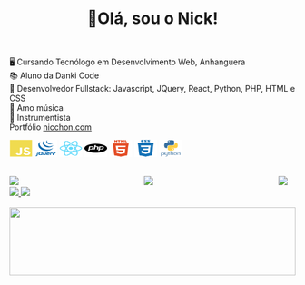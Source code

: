 <h1 align = "center">👋Olá, sou o Nick!</h1>
<br>

🖥️ Cursando Tecnólogo em Desenvolvimento Web, Anhanguera <br>
📚 Aluno da Danki Code <br>
🌱 Desenvolvedor Fullstack: Javascript, JQuery, React, Python, PHP, HTML e CSS <br>
🎵 Amo música <br>
🎸 Instrumentista <br>
Portfólio <a target="_blank" href="https://nicchon.com/">nicchon.com</a>
<br>

<div>
    <img align="center" alt="Js" height="30" width="40" src="https://raw.githubusercontent.com/devicons/devicon/master/icons/javascript/javascript-plain.svg">
    <img align="center" alt="JQuery" height="30" width="40" src="https://raw.githubusercontent.com/devicons/devicon/master/icons/jquery/jquery-plain-wordmark.svg">
    <img align="center" alt="React" height="30" width="40" src="https://raw.githubusercontent.com/devicons/devicon/master/icons/react/react-original.svg">
    <img align="center" alt="PHP" height="30" width="40" src="https://raw.githubusercontent.com/devicons/devicon/master/icons/php/php-plain.svg">
    <img align="center" alt="HTML" height="30" width="40" src="https://raw.githubusercontent.com/devicons/devicon/master/icons/html5/html5-plain-wordmark.svg">
    <img align="center" alt="CSS" height="30" width="40" src="https://raw.githubusercontent.com/devicons/devicon/master/icons/css3/css3-plain-wordmark.svg">
    <img align="center" alt="Python" height="30" width="40" src="https://raw.githubusercontent.com/devicons/devicon/master/icons/python/python-original-wordmark.svg">
    <br>
</div>

<br>
<img src="https://camo.githubusercontent.com/82291b0fe831bfc6781e07fc5090cbd0a8b912bb8b8d4fec0696c881834f81ac/68747470733a2f2f70726f626f742e6d656469612f394575424971676170492e676966" width="100%" height="1">

<img align="left"  width="47%"  src="https://github-readme-stats.vercel.app/api?username=nicchonsanchez&show_icons=true&theme=midnight-purple" />
<img align="left" width="47%" src="https://github-readme-stats.vercel.app/api/top-langs/?username=nicchonsanchez&layout=compact&theme=great-gatsby" />
<div> 
    <a href="https://www.instagram.com/nicchon.sanchez/" target="_blank">
        <img src="https://img.shields.io/badge/-Instagram-blue?style=for-the-badge&logo=instagram&logoColor=white" target="_blank">
    </a>
    <a href="https://wa.me/5531989116860/" target="_blank">
        <img src="https://img.shields.io/badge/-Whatsapp-darkgreen?style=for-the-badge&logo=whatsapp&logoColor=white" target="_blank">
    </a>
    <a href="mailto:contato@nicchon.com" target="_blank">
        <img src="https://img.shields.io/badge/-Email-%23333?style=for-the-badge&logo=Mail.Ru&logoColor=white" target="_blank">
    </a>
</div>
<br>
<img src="https://camo.githubusercontent.com/dab392b684423e8a0b0b27b9c57cce1b031f54487903b5a98097bcbf166ea741/68747470733a2f2f6d656469612e67697068792e636f6d2f6d656469612f76312e59326c6b505463354d4749334e6a4578e280a6396e61575a66596e6c666157516d593351395a772f4e48767630426f336f4771316554424464312f67697068792e676966" width="100%" height="120px">
